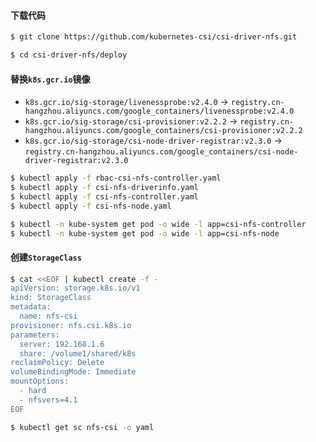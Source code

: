 
#### 下载代码

```bash
$ git clone https://github.com/kubernetes-csi/csi-driver-nfs.git

$ cd csi-driver-nfs/deploy
```

#### 替换`k8s.gcr.io`镜像

- `k8s.gcr.io/sig-storage/livenessprobe:v2.4.0` -> `registry.cn-hangzhou.aliyuncs.com/google_containers/livenessprobe:v2.4.0`
- `k8s.gcr.io/sig-storage/csi-provisioner:v2.2.2` -> `registry.cn-hangzhou.aliyuncs.com/google_containers/csi-provisioner:v2.2.2`
- `k8s.gcr.io/sig-storage/csi-node-driver-registrar:v2.3.0` -> `registry.cn-hangzhou.aliyuncs.com/google_containers/csi-node-driver-registrar:v2.3.0`

```bash
$ kubectl apply -f rbac-csi-nfs-controller.yaml
$ kubectl apply -f csi-nfs-driverinfo.yaml
$ kubectl apply -f csi-nfs-controller.yaml
$ kubectl apply -f csi-nfs-node.yaml

$ kubectl -n kube-system get pod -o wide -l app=csi-nfs-controller
$ kubectl -n kube-system get pod -o wide -l app=csi-nfs-node
```

#### 创建`StorageClass`

```bash
$ cat <<EOF | kubectl create -f -
apiVersion: storage.k8s.io/v1
kind: StorageClass
metadata:
  name: nfs-csi
provisioner: nfs.csi.k8s.io
parameters:
  server: 192.168.1.6
  share: /volume1/shared/k8s
reclaimPolicy: Delete
volumeBindingMode: Immediate
mountOptions:
  - hard
  - nfsvers=4.1
EOF

$ kubectl get sc nfs-csi -o yaml
```